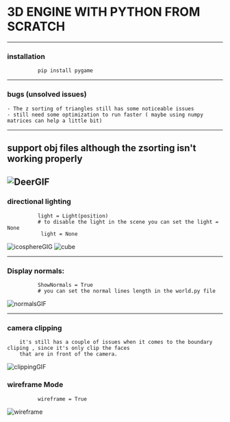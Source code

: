 # 3D ENGINE WITH PYTHON FROM SCRATCH 

---
### installation
              pip install pygame
---
### bugs (unsolved issues)
    - The z sorting of triangles still has some noticeable issues
    - still need some optimization to run faster ( maybe using numpy matrices can help a little bit)

---
## support obj files although the zsorting isn't working properly
![DeerGIF](https://user-images.githubusercontent.com/48150537/121646510-06faf980-cab3-11eb-9edf-b26271163645.gif)
---
### directional lighting
    
              light = Light(position)
              # to disable the light in the scene you can set the light = None
               light = None
![icosphereGIG](https://user-images.githubusercontent.com/48150537/121646963-7cff6080-cab3-11eb-9341-cb007f568611.gif)
![cube](https://user-images.githubusercontent.com/48150537/121646975-7ec92400-cab3-11eb-8d73-f5eebe130b62.gif)

           
---
### Display normals:
              ShowNormals = True
              # you can set the normal lines length in the world.py file
![normalsGIF](https://user-images.githubusercontent.com/48150537/121646570-1712d900-cab3-11eb-8ae0-5a640291659b.gif)

---

### camera clipping
        it's still has a couple of issues when it comes to the boundary cliping , since it's only clip the faces
        that are in front of the camera.
![clippingGIF](https://user-images.githubusercontent.com/48150537/121647190-bfc13880-cab3-11eb-8ee7-c0ee61f47849.gif)


### wireframe Mode
              wireframe = True
![wireframe](https://user-images.githubusercontent.com/48150537/121646751-41649680-cab3-11eb-8a56-8ee20a5c08ab.gif)
